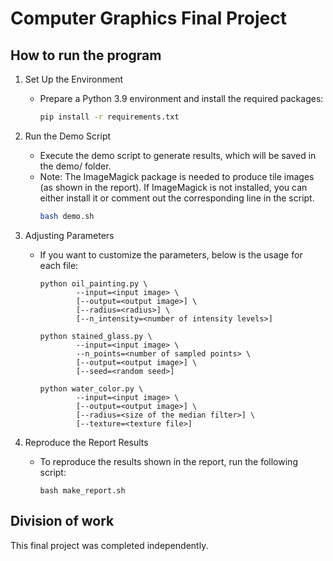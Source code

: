 # Computer Graphics Final Project

## How to run the program

1. Set Up the Environment
   
    * Prepare a Python 3.9 environment and install the required packages:
        ```bash
        pip install -r requirements.txt
        ```
2. Run the Demo Script
    * Execute the demo script to generate results, which will be saved in the demo/ folder.
    * Note: The ImageMagick package is needed to produce tile images (as shown in the report). If ImageMagick is not installed, you can either install it or comment out the corresponding line in the script.
        ```bash
        bash demo.sh
        ```
3. Adjusting Parameters
    * If you want to customize the parameters, below is the usage for each file:
        ```
        python oil_painting.py \
                --input=<input image> \
                [--output=<output image>] \
                [--radius=<radius>] \
                [--n_intensity=<number of intensity levels>]
        
        python stained_glass.py \
                --input=<input image> \
                --n_points=<number of sampled points> \
                [--output=<output image>] \
                [--seed=<random seed>]
        
        python water_color.py \
                --input=<input image> \
                [--output=<output image>] \
                [--radius=<size of the median filter>] \
                [--texture=<texture file>]
        ```
4. Reproduce the Report Results
   
    * To reproduce the results shown in the report, run the following script:
    
        ```
        bash make_report.sh
        ```

## Division of work

This final project was completed independently.